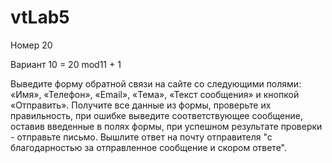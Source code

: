 # vtLab5

Номер 20

Вариант 10 = 20 mod11 + 1

Выведите форму обратной связи на сайте со следующими полями: «Имя», «Телефон», «Email», «Тема», «Текст сообщения» и кнопкой «Отправить». Получите все данные из формы, проверьте их правильность, при ошибке выведите соответствующее сообщение, оставив введенные в полях формы, при успешном результате проверки - отправьте письмо. Вышлите ответ на почту отправителя "с благодарностью за отправленное сообщение и скором ответе".
